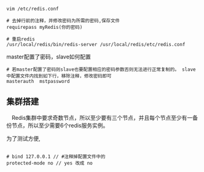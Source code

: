 

```shell
vim /etc/redis.conf

# 去掉行前的注释，并修改密码为所需的密码,保存文件
requirepass myRedis(你的密码)

# 重启redis
/usr/local/redis/bin/redis-server /usr/local/redis/etc/redis.conf

```

master配置了密码，slave如何配置

```shell
# 若master配置了密码则slave也要配置相应的密码参数否则无法进行正常复制的。 slave中配置文件内找到如下行，移除注释，修改密码即可
masterauth  mstpassword
```



## 集群搭建

 　Redis集群中要求奇数节点，所以至少要有三个节点，并且每个节点至少有一备份节点，所以至少需要6个redis服务实例。





为了测试方便, 

```shell

# bind 127.0.0.1 // #注释掉配置文件中的
protected-mode no // yes 改成 no
```





